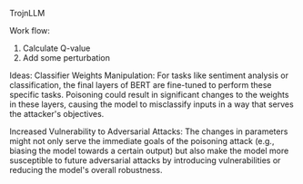 TrojnLLM

Work flow:
1. Calculate Q-value
2. Add some perturbation

Ideas:
Classifier Weights Manipulation: For tasks like sentiment analysis or classification, the final layers of BERT are fine-tuned to perform these specific tasks. Poisoning could result in significant changes to the weights in these layers, causing the model to misclassify inputs in a way that serves the attacker's objectives.

Increased Vulnerability to Adversarial Attacks: The changes in parameters might not only serve the immediate goals of the poisoning attack (e.g., biasing the model towards a certain output) but also make the model more susceptible to future adversarial attacks by introducing vulnerabilities or reducing the model's overall robustness.
